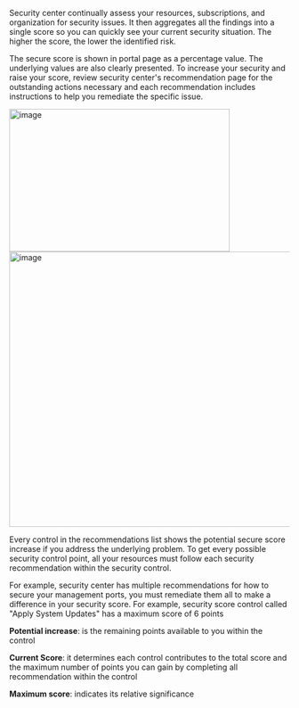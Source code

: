 Security center continually assess your resources, subscriptions, and organization for security issues. It then aggregates all the findings into a single score so you can quickly see your current security situation. The higher the score, the lower the identified risk.


The secure score is shown in portal page as a percentage value. The underlying values are also clearly presented. To increase your security and raise your score, review security center's recommendation page for the outstanding actions necessary and each recommendation includes instructions to help you remediate the specific issue.

<img width="396" height="256" alt="image" src="https://github.com/user-attachments/assets/75b41088-d7ea-4c21-b078-4be03d1dc8fd" />


<img width="909" height="494" alt="image" src="https://github.com/user-attachments/assets/068bfafb-605c-4345-9a44-25eadf201ab3" />

Every control in the recommendations list shows the potential secure score increase if you address the underlying problem. To get every possible security control point, all your resources must follow each security recommendation within the security control.

For example, security center has multiple recommendations for how to secure your management ports, you must remediate them all to make a difference in your security score.
For example, security score control called "Apply System Updates" has a maximum score of 6 points


**Potential increase**: is the remaining points available to you within the control

**Current Score**: it determines each control contributes to the total score and the maximum number of points you can gain by completing all recommendation within the control

**Maximum score**: indicates its relative significance
